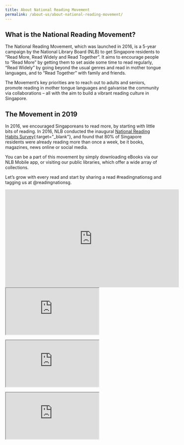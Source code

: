 ```yaml
---
title: About National Reading Movement
permalink: /about-us/about-national-reading-movement/
---
```


## What is the National Reading Movement?
The National Reading Movement, which was launched in 2016, is a 5-year campaign by the National Library Board (NLB) to get Singapore residents to “Read More, Read Widely and Read Together”. It aims to encourage people to “Read More” by getting them to set aside some time to read regularly, “Read Widely” by going beyond the usual genres and read in mother tongue languages, and to “Read Together” with family and friends.

The Movement’s key priorities are to reach out to adults and seniors, promote reading in mother tongue languages and galvanise the community via collaborations – all with the aim to build a vibrant reading culture in Singapore.

## The Movement in 2019
In 2016, we encouraged Singaporeans to read more, by starting with little bits of reading. In 2016, NLB conducted the inaugural [National Reading Habits Survey](http://www.nlb.gov.sg/Portals/0/Docs/AboutUs/National%20Reading%20Habits%20Study_21%20Feb.pdf){:target="_blank"}, and found that 80% of Singapore residents were already reading more than once a week, be it books, magazines, news online or social media.

You can be a part of this movement by simply downloading eBooks via our NLB Mobile app, or visiting our public libraries, which offer a wide array of collections.

Let’s grow with every read and start by sharing a read #readingnationsg and tagging us at @readingnationsg.

<iframe width="560" height="315" src="https://www.youtube.com/embed/d6Q05WdKEy0?controls=0" frameborder="0" allow="accelerometer; autoplay; encrypted-media; gyroscope; picture-in-picture" allowfullscreen></iframe>

<div class="resp-container">
    <iframe class="resp-iframe" src="https://www.youtube.com/embed/smvR7KHY2ZM" gesture="media" allow="encrypted-media" allowfullscreen></iframe>
</div>
<p>
<div class="resp-container">
    <iframe class="resp-iframe" src="https://www.youtube.com/embed/yvdtOy4BPpE" gesture="media" allow="encrypted-media" allowfullscreen></iframe>
</div>
<p>
<div class="resp-container">
    <iframe class="resp-iframe" src="https://www.youtube.com/embed/vHb9PtBSeco" gesture="media" allow="encrypted-media" allowfullscreen></iframe>
</div>